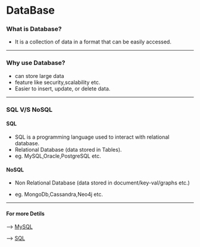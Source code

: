 # DataBase

### What is Database?

- It is a collection of data in a format that can be easily accessed.
---

### Why use Database?

- can store large data
- feature like security,scalability etc.
- Easier to insert, update, or delete data.

---

### SQL V/S NoSQL

#### SQL 
- SQL is a programming language used to interact with relational database.
- Relational Database (data stored in Tables).
- eg. MySQL,Oracle,PostgreSQL etc.

#### NoSQL
- Non Relational Database (data stored in document/key-val/graphs etc.)

- eg. MongoDb,Cassandra,Neo4j etc.
---

#### For more Detils 
--> [MySQL](https://www.w3schools.com/MySQL/default.asp)

--> [SQL](https://www.w3schools.com/sql/)


